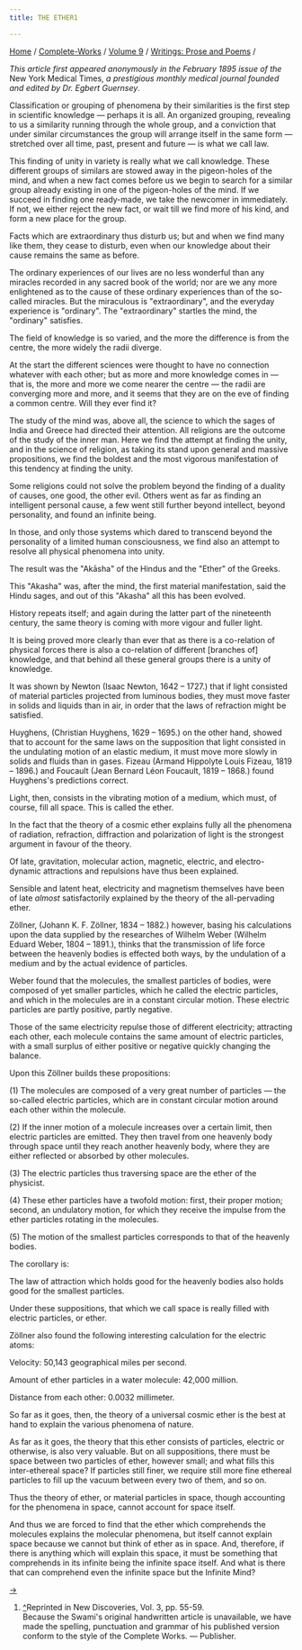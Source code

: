 ```yaml
---
title: THE ETHER1

---
```



[Home](../../../index.htm) / [Complete-Works](../../complete_works.htm)
/ [Volume 9](../volume_9_contents.htm) / [Writings: Prose and
Poems](writings_prose_and_poems_contents.htm) /



*This article first appeared anonymously in the February 1895 issue of
the* New York Medical Times, *a prestigious monthly medical journal
founded and edited by Dr. Egbert Guernsey*.

Classification or grouping of phenomena by their similarities is the
first step in scientific knowledge — perhaps it is all. An organized
grouping, revealing to us a similarity running through the whole group,
and a conviction that under similar circumstances the group will arrange
itself in the same form — stretched over all time, past, present and
future — is what we call law.

This finding of unity in variety is really what we call knowledge. These
different groups of similars are stowed away in the pigeon-holes of the
mind, and when a new fact comes before us we begin to search for a
similar group already existing in one of the pigeon-holes of the mind.
If we succeed in finding one ready-made, we take the newcomer in
immediately. If not, we either reject the new fact, or wait till we find
more of his kind, and form a new place for the group.

Facts which are extraordinary thus disturb us; but and when we find many
like them, they cease to disturb, even when our knowledge about their
cause remains the same as before.

The ordinary experiences of our lives are no less wonderful than any
miracles recorded in any sacred book of the world; nor are we any more
enlightened as to the cause of these ordinary experiences than of the
so-called miracles. But the miraculous is "extraordinary", and the
everyday experience is "ordinary". The "extraordinary" startles the
mind, the "ordinary" satisfies.

The field of knowledge is so varied, and the more the difference is from
the centre, the more widely the radii diverge.

At the start the different sciences were thought to have no connection
whatever with each other; but as more and more knowledge comes in — that
is, the more and more we come nearer the centre — the radii are
converging more and more, and it seems that they are on the eve of
finding a common centre. Will they ever find it?

The study of the mind was, above all, the science to which the sages of
India and Greece had directed their attention. All religions are the
outcome of the study of the inner man. Here we find the attempt at
finding the unity, and in the science of religion, as taking its stand
upon general and massive propositions, we find the boldest and the most
vigorous manifestation of this tendency at finding the unity.

Some religions could not solve the problem beyond the finding of a
duality of causes, one good, the other evil. Others went as far as
finding an intelligent personal cause, a few went still further beyond
intellect, beyond personality, and found an infinite being.

In those, and only those systems which dared to transcend beyond the
personality of a limited human consciousness, we find also an attempt to
resolve all physical phenomena into unity.

The result was the "Akāsha" of the Hindus and the "Ether" of the Greeks.

This "Akasha" was, after the mind, the first material manifestation,
said the Hindu sages, and out of this "Akasha" all this has been
evolved.

History repeats itself; and again during the latter part of the
nineteenth century, the same theory is coming with more vigour and
fuller light.

It is being proved more clearly than ever that as there is a co-relation
of physical forces there is also a co-relation of different \[branches
of\] knowledge, and that behind all these general groups there is a
unity of knowledge.

It was shown by Newton (Isaac Newton, 1642 – 1727.) that if light
consisted of material particles projected from luminous bodies, they
must move faster in solids and liquids than in air, in order that the
laws of refraction might be satisfied.

Huyghens, (Christian Huyghens, 1629 – 1695.) on the other hand, showed
that to account for the same laws on the supposition that light
consisted in the undulating motion of an elastic medium, it must move
more slowly in solids and fluids than in gases. Fizeau (Armand Hippolyte
Louis Fizeau, 1819 – 1896.) and Foucault (Jean Bernard Léon Foucault,
1819 – 1868.) found Huyghens's predictions correct.

Light, then, consists in the vibrating motion of a medium, which must,
of course, fill all space. This is called the ether.

In the fact that the theory of a cosmic ether explains fully all the
phenomena of radiation, refraction, diffraction and polarization of
light is the strongest argument in favour of the theory.

Of late, gravitation, molecular action, magnetic, electric, and
electro-dynamic attractions and repulsions have thus been explained.

Sensible and latent heat, electricity and magnetism themselves have been
of late *almost* satisfactorily explained by the theory of the
all-pervading ether.

Zöllner, (Johann K. F. Zöllner, 1834 – 1882.) however, basing his
calculations upon the data supplied by the researches of Wilhelm Weber
(Wilhelm Eduard Weber, 1804 – 1891.), thinks that the transmission of
life force between the heavenly bodies is effected both ways, by the
undulation of a medium and by the actual evidence of particles.

Weber found that the molecules, the smallest particles of bodies, were
composed of yet smaller particles, which he called the electric
particles, and which in the molecules are in a constant circular motion.
These electric particles are partly positive, partly negative.

Those of the same electricity repulse those of different electricity;
attracting each other, each molecule contains the same amount of
electric particles, with a small surplus of either positive or negative
quickly changing the balance.

Upon this Zöllner builds these propositions:

\(1\) The molecules are composed of a very great number of particles —
the so-called electric particles, which are in constant circular motion
around each other within the molecule.

\(2\) If the inner motion of a molecule increases over a certain limit,
then electric particles are emitted. They then travel from one heavenly
body through space until they reach another heavenly body, where they
are either reflected or absorbed by other molecules.

\(3\) The electric particles thus traversing space are the ether of the
physicist.

\(4\) These ether particles have a twofold motion: first, their proper
motion; second, an undulatory motion, for which they receive the impulse
from the ether particles rotating in the molecules.

\(5\) The motion of the smallest particles corresponds to that of the
heavenly bodies.

The corollary is:

The law of attraction which holds good for the heavenly bodies also
holds good for the smallest particles.

Under these suppositions, that which we call space is really filled with
electric particles, or ether.

Zöllner also found the following interesting calculation for the
electric atoms:

Velocity: 50,143 geographical miles per second.

Amount of ether particles in a water molecule: 42,000 million.

Distance from each other: 0.0032 millimeter.

So far as it goes, then, the theory of a universal cosmic ether is the
best at hand to explain the various phenomena of nature.

As far as it goes, the theory that this ether consists of particles,
electric or otherwise, is also very valuable. But on all suppositions,
there must be space between two particles of ether, however small; and
what fills this inter-ethereal space? If particles still finer, we
require still more fine ethereal particles to fill up the vacuum between
every two of them, and so on.

Thus the theory of ether, or material particles in space, though
accounting for the phenomena in space, cannot account for space itself.

And thus we are forced to find that the ether which comprehends the
molecules explains the molecular phenomena, but itself cannot explain
space because we cannot but think of ether as in space. And, therefore,
if there is anything which will explain this space, it must be something
that comprehends in its infinite being the infinite space itself. And
what is there that can comprehend even the infinite space but the
Infinite Mind?

[→](notes.htm)



1.  [^](#fn1_1)Reprinted in New Discoveries, Vol. 3, pp. 55-59.  
    Because the Swami's original handwritten article is unavailable, we
    have made the spelling, punctuation and grammar of his published
    version conform to the style of the Complete Works. — Publisher.
